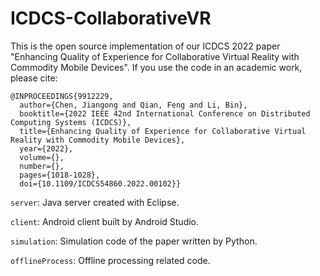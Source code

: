 # ICDCS-CollaborativeVR
This is the open source implementation of our ICDCS 2022 paper "Enhancing Quality of Experience for Collaborative Virtual Reality with Commodity Mobile Devices". If you use the code in an academic work, please cite:
```
@INPROCEEDINGS{9912229,
  author={Chen, Jiangong and Qian, Feng and Li, Bin},
  booktitle={2022 IEEE 42nd International Conference on Distributed Computing Systems (ICDCS)}, 
  title={Enhancing Quality of Experience for Collaborative Virtual Reality with Commodity Mobile Devices}, 
  year={2022},
  volume={},
  number={},
  pages={1018-1028},
  doi={10.1109/ICDCS54860.2022.00102}}
```

`server`: Java server created with Eclipse. 

`client`: Android client built by Android Studio. 

`simulation`: Simulation code of the paper written by Python.

`offlineProcess`: Offline processing related code. 
